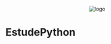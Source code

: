 <div align="center">

![logo](https://avatars.githubusercontent.com/u/130183525?s=300&v)

</div>

# **EstudePython**

